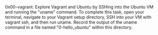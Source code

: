 0x00-vagrant: Explore Vagrant and Ubuntu by SSHing into the Ubuntu VM and running the "uname" command. To complete this task, open your terminal, navigate to your Vagrant setup directory, SSH into your VM with vagrant ssh, and then run uname. Record the output of the uname command in a file named "0-hello_ubuntu" within this directory. 
